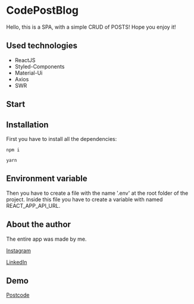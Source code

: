 # CodePostBlog

Hello, this is a SPA, with a simple CRUD of POSTS!
Hope you enjoy it!

## Used technologies

- ReactJS
- Styled-Components
- Material-Ui
- Axios
- SWR

## Start

## Installation

First you have to install all the dependencies:

```
npm i
```

```
yarn
```

## Environment variable

Then you have to create a file with the name '.env' at the root folder of the project.
Inside this file you have to create a variable with named REACT_APP_API_URL.

## About the author

The entire app was made by me.

[Instagram](https://www.instagram.com/wendreslucas/)

[LinkedIn](https://www.linkedin.com/in/wendres-lucas)

## Demo

[Postcode](https://code-post-front-end.vercel.app/)
